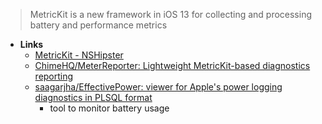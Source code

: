 > MetricKit is a new framework in iOS 13 for collecting and processing battery and performance metrics

- **Links**
	- [MetricKit - NSHipster](https://nshipster.com/metrickit/)
	- [ChimeHQ/MeterReporter: Lightweight MetricKit-based diagnostics reporting](https://github.com/ChimeHQ/MeterReporter)
	- [saagarjha/EffectivePower: viewer for Apple's power logging diagnostics in PLSQL format](https://github.com/saagarjha/EffectivePower)
		- tool to monitor battery usage 